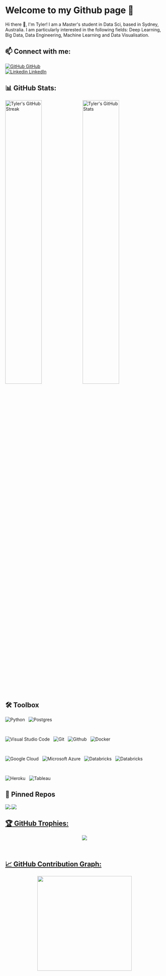 # Welcome to my Github page 🌸
Hi there 👋, I'm Tyler! I am a Master's student in Data Sci, based in Sydney, Australia. I am particularly interested in the following fields: Deep Learning, Big Data, Data Engineering, Machine Learning and Data Visualisation. 

## 📫 Connect with me:

[![GitHub](https://i.stack.imgur.com/tskMh.png) GitHub](https://github.com/tyler737/)
</br>
[![Linkedin](https://i.sstatic.net/gVE0j.png) LinkedIn](https://www.linkedin.com/in/nyan-paing-htun-tyl/)

## 📊 GitHub Stats:

<img alt="Tyler's GitHub Streak" src="https://github-readme-streak-stats.herokuapp.com/?user=tyler737&theme=white&&hide_border=true" width='48%' /> <img alt="Tyler's GitHub Stats" src="https://github-readme-stats-mauve-ten.vercel.app/api?username=tyler737&show_icons=true&hide_border=true&count_private=true&include_all_commits=true" width='48%' />
<br>

## 🛠️ Toolbox

![Python](https://img.shields.io/badge/Code-Python-3776AB?style=flat&logo=python&color=306998&logoColor=FFD43B)
&nbsp;
![Postgres](https://img.shields.io/badge/Code-Postgres-%23316192.svg?style=flat&logo=postgresql&color=0064a5)
&nbsp;

</br>

![Visual Studio Code](https://img.shields.io/badge/Tool-Visual%20Studio%20Code-0078d7.svg?style=flat&logo=visual-studio-code&color=0078d7&logoColor=0078d7)
&nbsp;
![Git](https://img.shields.io/badge/Tool-Git-%23F05033.svg?style=flat&logo=git&color=F05032)
&nbsp;
![Github](https://img.shields.io/badge/Tool-Github-%23F05033.svg?style=flat&logo=github&color=333333)
&nbsp;
![Docker](https://img.shields.io/badge/Tool-Docker-%230db7ed.svg?style=flat&logo=docker&color=0db7ed&logoColor=0db7ed)
&nbsp;

</br>

![Google Cloud](https://img.shields.io/badge/Cloud-GoogleCloud-%234285F4.svg?style=flat&logo=google-cloud&color=4285F4&logoColor=white)
&nbsp;
![Microsoft Azure](https://img.shields.io/badge/Cloud-microsoft%20azure-0089D6?style=flat&logo=microsoft-azure&logoColor=white)
&nbsp;
![Databricks](https://img.shields.io/badge/ETL-Databricks-FF3621?style=flat&logo=Databricks&logoColor=white)
&nbsp;
![Databricks](https://img.shields.io/badge/ETL-dbt-FF694B?style=flate&logo=dbt&logoColor=white)
&nbsp;

</br>

![Heroku](https://img.shields.io/badge/App-Heroku-430098?style=flate&logo=heroku&logoColor=white)
&nbsp;
![Tableau](https://img.shields.io/badge/Dataviz-Tableau-E97627?style=flat&logo=Tableau&logoColor=white)

## :pushpin: Pinned Repos 

<a href="https://github.com/phamthiminhtu/nutrition-tracking-app">
  <!-- Change the `github-readme-stats.anuraghazra1.vercel.app` to `github-readme-stats.vercel.app`  -->
  <img align="center" src="https://github-readme-stats.anuraghazra1.vercel.app/api/pin/?username=phamthiminhtu&repo=nutrition-tracking-app&theme=gruvbox" />

<a href="https://github.com/tyler737/adv_mla_a2_api">
  <!-- Change the `github-readme-stats.anuraghazra1.vercel.app` to `github-readme-stats.vercel.app`  -->
  <img align="center" src="https://github-readme-stats.anuraghazra1.vercel.app/api/pin/?username=tyler737&repo=adv_mla_a2_api&theme=radical" />

## 🏆 GitHub Trophies:

<p align="center">
    <img src="https://github-profile-trophy.vercel.app/?username=tyler737&column=5&row=1">
</p>
<br>

## 📈 GitHub Contribution Graph:
<div align="center">
    <img height="300px" src="https://github-readme-activity-graph.vercel.app/graph?username=tyler737&theme=indigo"/>
</div>
<br>


<!--
**tyler737/tyler737** is a ✨ _special_ ✨ repository because its `README.md` (this file) appears on your GitHub profile.

Here are some ideas to get you started:

- 🔭 I’m currently working on ...
- 🌱 I’m currently learning ...
- 👯 I’m looking to collaborate on ...
- 🤔 I’m looking for help with ...
- 💬 Ask me about ...
- 📫 How to reach me: ...
- 😄 Pronouns: ...
- ⚡ Fun fact: ...
-->
